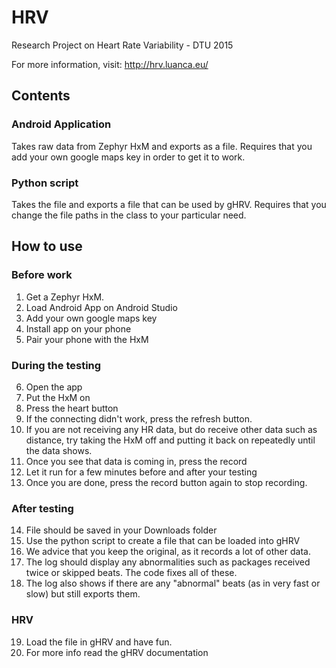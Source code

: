 # HRV
Research Project on Heart Rate Variability - DTU 2015

For more information, visit: http://hrv.luanca.eu/

## Contents

### Android Application

Takes raw data from Zephyr HxM and exports as a file. Requires that you add your own google maps key in order to get it to work.

### Python script

Takes the file and exports a file that can be used by gHRV. Requires that you change the file paths in the class to your particular need.

## How to use

### Before work
1. Get a Zephyr HxM.
2. Load Android App on Android Studio
3. Add your own google maps key
4. Install app on your phone
5. Pair your phone with the HxM

### During the testing
6. Open the app
7. Put the HxM on
8. Press the heart button
9. If the connecting didn't work, press the refresh button.
10. If you are not receiving any HR data, but do receive other data such as distance, try taking the HxM off and putting it back on repeatedly until the data shows.
11. Once you see that data is coming in, press the record
12. Let it run for a few minutes before and after your testing
13. Once you are done, press the record button again to stop recording.

### After testing
14. File should be saved in your Downloads folder
15. Use the python script to create a file that can be loaded into gHRV
16. We advice that you keep the original, as it records a lot of other data.
17. The log should display any abnormalities such as packages received twice or skipped beats. The code fixes all of these.
18. The log also shows if there are any "abnormal" beats (as in very fast or slow) but still exports them.

### HRV
19. Load the file in gHRV and have fun.
20. For more info read the gHRV documentation
